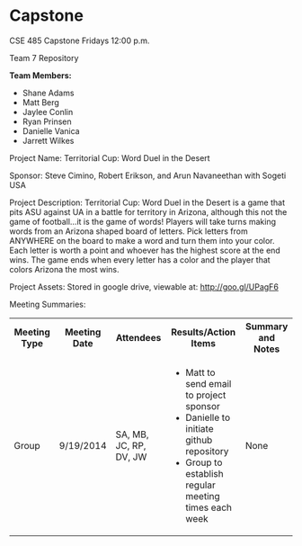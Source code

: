 Capstone
========

CSE 485 Capstone Fridays 12:00 p.m.

Team 7 Repository 

<b>Team Members:</b>
<ul>
<li>Shane Adams</li>
<li>Matt Berg</li>
<li>Jaylee Conlin</li>
<li>Ryan Prinsen</li>
<li>Danielle Vanica</li>
<li>Jarrett Wilkes</li>
</ul>

Project Name: Territorial Cup: Word Duel in the Desert 

Sponsor: Steve Cimino, Robert Erikson, and Arun Navaneethan with Sogeti USA

Project Description: Territorial Cup: Word Duel in the Desert is a game that pits ASU against UA in a battle for territory in Arizona, although this not the game of football…it is the game of words! Players will take turns making words from an Arizona shaped board of letters. Pick letters from ANYWHERE on the board to make a word and turn them into your color. Each letter is worth a point and whoever has the highest score at the end wins. The game ends when every letter has a color and the player that colors Arizona the most wins.

Project Assets: Stored in google drive, viewable at: http://goo.gl/UPagF6

Meeting Summaries:
<table>
<tr>
<th>Meeting Type</td>
<th>Meeting Date</td>
<th>Attendees</td>
<th>Results/Action Items</td>
<th>Summary and Notes</td>
</tr>
<tr>
<td>Group</td>
<td>9/19/2014</td>
<td>SA, MB, JC, RP, DV, JW</td>
<td><ul><li>Matt to send email to project sponsor</li><li>Danielle to initiate github repository</li><li>Group to establish regular meeting times each week</li></ul></td>
<td>None</td>
</tr>

</table>
